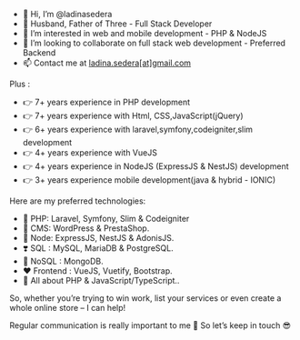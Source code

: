 - 👋 Hi, I’m @ladinasedera
- 🥰 Husband, Father of Three - Full Stack Developer
- 👀 I’m interested in web and mobile development - PHP & NodeJS
- 💞️ I’m looking to collaborate on full stack web development - Preferred Backend
- 📫 Contact me at [ladina.sedera[at]gmail.com](https://www.linkedin.com/in/ladina-sedera)

Plus : 
- 👉 7+ years experience in PHP development
- 👉 7+ years experience with Html, CSS,JavaScript(jQuery)
- 👉 6+ years experience with laravel,symfony,codeigniter,slim development
- 👉 4+ years experience with VueJS
- 👉 4+ years experience in NodeJS (ExpressJS & NestJS) development
- 👉 3+ years experience mobile development(java & hybrid - IONIC)


Here are my preferred technologies:

- 💞 PHP: Laravel, Symfony, Slim & Codeigniter
- 💜 CMS: WordPress & PrestaShop.
- 🧡 Node: ExpressJS, NestJS & AdonisJS.
- ❣️ SQL : MySQL, MariaDB  & PostgreSQL.
- 💖 NoSQL : MongoDB.
- ❤️ Frontend : VueJS, Vuetify, Bootstrap.
- 🤩 All about PHP & JavaScript/TypeScript..

So, whether you’re trying to win work, list your services or even create a whole online store – I can help!

Regular communication is really important to me 🥰
So let’s keep in touch 😎

